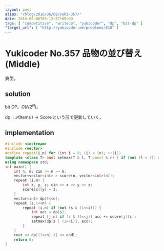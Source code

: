 ```yaml
---
layout: post
alias: "/blog/2016/06/08/yuki-357/"
date: 2016-06-08T05:12:57+09:00
tags: [ "competitive", "writeup", "yukicoder", "dp", "bit-dp" ]
"target_url": [ "http://yukicoder.me/problems/810" ]
---
```


# Yukicoder No.357 品物の並び替え (Middle)

典型。

## solution

bit DP。$O(N2^N)$。

$\operatorname{dp} : \mathcal{P}(\operatorname{Items}) \to \operatorname{Score}$という形で更新していく。

## implementation

``` c++
#include <iostream>
#include <vector>
#define repeat(i,n) for (int i = 0; (i) < (n); ++(i))
template <class T> bool setmax(T & l, T const & r) { if (not (l < r)) return false; l = r; return true; }
using namespace std;
int main() {
    int n, m; cin >> n >> m;
    vector<vector<int> > score(n, vector<int>(n));
    repeat (i,m) {
        int x, y, z; cin >> x >> y >> z;
        score[x][y] = z;
    }
    vector<int> dp(1<<n);
    repeat (s,1<<n) {
        repeat (i,n) if (not (s & (1<<i))) {
            int acc = dp[s];
            repeat (j,n) if (s & (1<<j)) acc += score[j][i];
            setmax(dp[s | (1<<i)], acc);
        }
    }
    cout << dp[(1<<n)-1] << endl;
    return 0;
}
```
